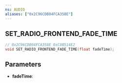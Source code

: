 ```yaml
---
ns: AUDIO
aliases: ["0x2C96CDB04FCA358E"]
---
```

## SET_RADIO_FRONTEND_FADE_TIME

```c
// 0x2C96CDB04FCA358E 0xC8B514E2
void SET_RADIO_FRONTEND_FADE_TIME(float fadeTime);
```

## Parameters
* **fadeTime**: 

